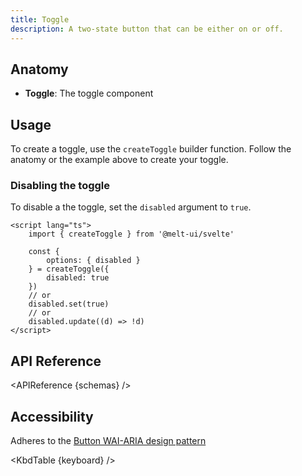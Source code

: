 ```yaml
---
title: Toggle
description: A two-state button that can be either on or off.
---
```


<script>
    import { APIReference, KbdTable } from '$lib/docs/components'
    export let schemas
    export let keyboard
</script>

## Anatomy

- **Toggle**: The toggle component

## Usage

To create a toggle, use the `createToggle` builder function. Follow the anatomy or the example above
to create your toggle.

### Disabling the toggle

To disable a the toggle, set the `disabled` argument to `true`.

```svelte {7,10,12}
<script lang="ts">
	import { createToggle } from '@melt-ui/svelte'

	const {
		options: { disabled }
	} = createToggle({
		disabled: true
	})
	// or
	disabled.set(true)
	// or
	disabled.update((d) => !d)
</script>
```

## API Reference

<APIReference {schemas} />

## Accessibility

Adheres to the [Button WAI-ARIA design pattern](https://www.w3.org/WAI/ARIA/apg/patterns/button/)

<KbdTable {keyboard} />
